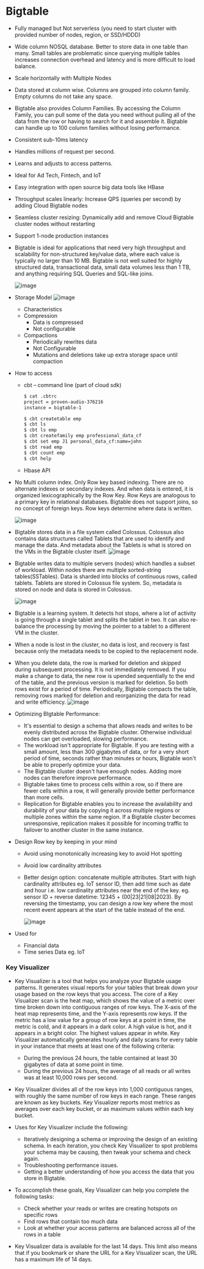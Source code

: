 # Bigtable

- Fully managed but Not serverless (you need to start cluster with provided number of nodes, region, or SSD/HDDD)
- Wide column NOSQL database. Better to store data in one table than many. Small tables are problematic since querying multiple tables increases connection overhead and latency and is more difficult to load balance. 
- Scale horizontally with Multiple Nodes
- Data stored at column wise. Columns are grouped into column family. Empty columns do not take any space.
- Bigtable also provides Column Families. By accessing the Column Family, you can pull some of the data you need without pulling all of the data from the row or having to search for it and assemble it. Bigtable can handle up to 100 column families without losing performance.
- Consistent sub-10ms latency
- Handles millions of request per second.
- Learns and adjusts to access patterns.
- Ideal for Ad Tech, Fintech, and IoT
- Easy integration with open source big data tools like HBase
- Throughput scales linearly: Increase QPS (queries per second) by adding Cloud Bigtable nodes
- Seamless cluster resizing: Dynamically add and remove Cloud Bigtable cluster nodes without restarting
- Support 1-node production instances
- Bigtable is ideal for applications that need very high throughput and scalability for non-structured key/value data, where each value is typically no larger than 10 MB. Bigtable is not well suited for highly structured data, transactional data, small data volumes less than 1 TB, and anything requiring SQL Queries and SQL-like joins.

  ![image](https://github.com/user-attachments/assets/eef740ec-786a-493c-a8a0-fb7a6d072003)

- Storage Model
  ![image](https://github.com/user-attachments/assets/d15e03af-0522-43b3-839a-440205b5e8f9)

  - Characteristics
  - Compression
    - Data is compressed
    - Not configurable
  - Compactions
    - Periodically rewrites data
    - Not Configurable
    - Mutations and deletions take up extra storage space until compaction
      
- How to access
  - cbt – command line (part of cloud sdk)

    ```bash
    $ cat .cbtrc
    project = proven-audio-376216
    instance = bigtable-1

    $ cbt createtable emp
    $ cbt ls
    $ cbt ls emp
    $ cbt createfamily emp professional_data_cf
    $ cbt set emp J1 personal_data_cf:name=john
    $ cbt read emp
    $ cbt count emp
    $ cbt help
    ```
  - Hbase API

- No Multi column index. Only Row key based indexing. There are no alternate indexes or secondary indexes. 
And when data is entered, it is organized lexicographically by the Row Key. Row Keys are analogous to a primary key in relational databases. Bigtable does not support joins, so no concept of foreign keys. Row keys determine where data is written. 
    
    ![image](https://user-images.githubusercontent.com/19702456/227278313-b483add6-6cc5-451c-a8c4-f219286116df.png)

- Bigtable stores data in a file system called Colossus. Colossus also contains data structures called Tablets that are used to identify and manage the data. And metadata about the Tablets is what is stored on the VMs in the Bigtable cluster itself.
  ![image](https://github.com/user-attachments/assets/ece04843-5896-4bcd-82eb-d328bd1cab9f)


- Bigtable writes data to multiple servers (nodes) which handles a subset of workload. Within nodes there are multiple sorted-string tables(SSTables). Data is sharded into blocks of continuous rows, called tablets. Tablets are stored in Colossus file system. So, metadata is stored on node and data is stored in Colossus.
  
    ![image](https://user-images.githubusercontent.com/19702456/224545732-62e08dd3-da7b-4f24-8fb2-436fbc54fa19.png)
       
- Bigtable is a learning system. It detects hot stops, where a lot of activity is going through a single tablet and splits the tablet in two. It can also re-balance the processing by moving the pointer to a tablet to a different VM in the cluster. 

- When a node is lost in the cluster, no data is lost, and recovery is fast because only the metadata needs to be copied to the replacement node.

- When you delete data, the row is marked for deletion and skipped during subsequent processing. It is not immediately removed. If you make a change to data, the new row is upended sequentially to the end of the table, and the previous version is marked for deletion. So both rows exist for a period of time. Periodically, Bigtable compacts the table, removing rows marked for deletion and reorganizing the data for read and write efficiency.
 ![image](https://github.com/user-attachments/assets/5bc8e2e6-4fc3-4753-b60e-64801a27933d)
      
- Optimizing BIgtable Performance:
  - It's essential to design a schema that allows reads and writes to be evenly distributed across the Bigtable cluster. Otherwise individual nodes can get overloaded, slowing performance.
  - The workload isn't appropriate for Bigtable. If you are testing with a small amount, less than 300 gigabytes of data, or for a very short period of time, seconds rather than minutes or hours, Bigtable won't be able to properly optimize your data.
  - The Bigtable cluster doesn't have enough nodes. Adding more nodes can therefore improve performance.
  - Bigtable takes time to process cells within a row, so if there are fewer cells within a row, it will generally provide better performance than more cells.
  - Replication for Bigtable enables you to increase the availability and durability of your data by copying it across multiple regions or multiple zones within the same region. If a Bigtable cluster becomes unresponsive, replication makes it possible for incoming traffic to failover to another cluster in the same instance.
  
- Design Row key by keeping in your mind
  - Avoid using monotonically increasing key to avoid Hot spotting
  - Avoid low cardinality attributes
  - Better design option: concatenate multiple attributes. Start with high cardinality attributes eg. IoT sensor ID, then add time such as date and hour i.e. low cardinality attributes near the end of the key. eg. sensor ID + reverse datetime: 12345 + (00|23|21|08|2023). By reversing the timestamp, you can design a row key where the most recent event appears at the start of the table instead of the end.

    ![image](https://user-images.githubusercontent.com/19702456/227277588-4a0d8fe4-fa0f-44d2-abce-5858958ce5cd.png)
- Used for
  - Financial data
  - Time series Data eg. IoT

    
### Key Visualizer
- Key Visualizer is a tool that helps you analyze your Bigtable usage patterns. It generates visual reports for your tables that break down your usage based on the row keys that you access. The core of a Key Visualizer scan is the heat map, which shows the value of a metric over time broken down into contiguous ranges of row keys. The X-axis of the heat map represents time, and the Y-axis represents row keys. If the metric has a low value for a group of row keys at a point in time, the metric is cold, and it appears in a dark color. A high value is hot, and it appears in a bright color. The highest values appear in white. Key Visualizer automatically generates hourly and daily scans for every table in your instance that meets at least one of the following criteria:
  - During the previous 24 hours, the table contained at least 30 gigabytes of data at some point in time.
  - During the previous 24 hours, the average of all reads or all writes was at least 10,000 rows per second.

- Key Visualizer divides all of the row keys into 1,000 contiguous ranges, with roughly the same number of row keys in each range. These ranges are known as key buckets. Key Visualizer reports most metrics as averages over each key bucket, or as maximum values within each key bucket.

- Uses for Key Visualizer include the following:
  - Iteratively designing a schema or improving the design of an existing schema. In each iteration, you check Key Visualizer to spot problems your schema may be causing, then tweak your schema and check again.
  - Troubleshooting performance issues.
  - Getting a better understanding of how you access the data that you store in Bigtable.

- To accomplish these goals, Key Visualizer can help you complete the following tasks:
  - Check whether your reads or writes are creating hotspots on specific rows
  - Find rows that contain too much data
  - Look at whether your access patterns are balanced across all of the rows in a table

- Key Visualizer data is available for the last 14 days. This limit also means that if you bookmark or share the URL for a Key Visualizer scan, the URL has a maximum life of 14 days.



